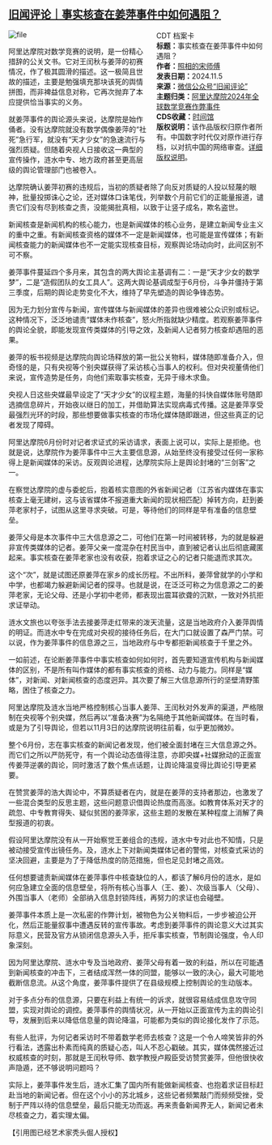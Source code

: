 <!--1730799993000-->
[旧闻评论｜事实核查在姜萍事件中如何遇阻？](https://chinadigitaltimes.net/chinese/712836.html)
------

<div style="width:42%;float:right;padding-left:20px"><div class="su-spoiler su-spoiler-style-fancy su-spoiler-icon-chevron-circle su-spoiler-closed" data-scroll-offset="0" data-anchor-in-url="no"><div class="su-spoiler-title" tabindex="0" role="button"><span class="su-spoiler-icon"></span>CDT 档案卡</div><div class="su-spoiler-content su-u-clearfix su-u-trim"><strong>标题：</strong>事实核查在姜萍事件中如何遇阻？<br><strong>作者：</strong><a href="https://chinadigitaltimes.net/space/旧闻评论" target="_blank">照相的宋师傅</a><br><strong>发表日期：</strong>2024.11.5<br><strong>来源：</strong><a href="https://archive.ph/?url=https://mp.weixin.qq.com/s/dxZNntFayM7c7N_6YzxWIg" target="_blank">微信公众号“旧闻评论”</a><br><strong>主题归类：</strong><a href="https://chinadigitaltimes.net/space/阿里达摩院2024年全球数学竞赛作弊事件" target="_blank">阿里达摩院2024年全球数学竞赛作弊事件</a><br><strong>CDS收藏：</strong><a href="https://chinadigitaltimes.net/space/%E6%97%B6%E9%97%B4%E9%A6%86" target="_blank" rel="noopener">时间馆</a><br><strong>版权说明：</strong>该作品版权归原作者所有。中国数字时代仅对原作进行存档，以对抗中国的网络审查。<a href="https://chinadigitaltimes.net/chinese/copyright">详细版权说明</a>。</div></div></div><p><img decoding="async" src="https://chinadigitaltimes.net/chinese/files/2024/11/image-1730797826221.png" alt="file"></p><p>阿里达摩院对数学竞赛的说明，是一份精心措辞的公关文书。它对王闰秋与姜萍的初赛情况，作了极其圆滑的描述。这一极简且世故的描述，主要是勉强填充那块该死的舆情拼图，而非裨益信息对称，它再次抛弃了本应提供恰当事实的义务。</p><p>就姜萍事件的舆论源头来说，达摩院是始作俑者。没有达摩院就没有数学偶像姜萍的“社死”急行军，就没有“天才少女”的急速流行与强烈质疑。但随着央视人日接收这一典型的宣传操作，涟水中专、地方政府甚至更高层级的舆论管理部门也被卷入。</p><p>达摩院确认姜萍初赛的违规后，当初的质疑者除了向反对质疑的人投以轻蔑的眼神，批量投掷诛心之论，还对媒体口诛笔伐，列举数个月前它们的正能量报道，谴责它们没有尽到核查之责，没能揭批真相，以致于让竖子成名，欺名盗世。</p><p>新闻核查是新闻机构的核心能力，也是新闻媒体的核心业务，是建立新闻专业主义的重中之重。有新闻核查资格的媒体不一定是新闻媒体，也可能是宣传媒体；有新闻核查能力的新闻媒体也不一定能实现核查目标，观察舆论场动向时，此间区别不可不察。</p><p>姜萍事件蔓延四个多月来，其包含的两大舆论主基调有二：一是“天才少女的数学梦”，二是“造假团队的女工具人”。这两大舆论基调成型于6月份，斗争并僵持于第三季度，后期的舆论走势变化不大，维持了早先塑造的舆论争锋态势。</p><p>因为无力划分宣传与新闻，宣传媒体与新闻媒体的差异也很难被公众识别或标记。这种情况下，泛泛地谴责“媒体未作核查”，怒火所指就缺少精度。若观察姜萍事件的舆论全貌，即能发现宣传类媒体的引导之效，及新闻人记者努力核查却遇阻的恶果。</p><p>姜萍的板书视频是达摩院向舆论场释放的第一批公关物料，媒体随即准备介入，但奇怪的是，只有央视等个别央媒获得了采访核心当事人的权利。但对央视董倩他们来说，宣传造势是任务，向他们索取事实核查，无异于缘木求鱼。</p><p>央视人日这些央媒最早设定了“天才少女”的议程主题，海量的抖快自媒体账号随即选摘信息碎片，开始夜以继日的加工，并借助算法实现病毒式传播。这是姜萍享受最强烈光环的时段，那些想要做事实核查的市场化媒体随即跟进，但这些真正的记者发现了障碍。</p><p>阿里达摩院6月份时对记者求证式的采访请求，表面上说可以，实际上是拒绝。也就是说，达摩院作为姜萍事件中三大主要信息源，从始至终没有接受过任何一家称得上是新闻媒体的采访。反观舆论进程，达摩院实际上是舆论封堵的“三剑客”之一。</p><p>在察觉达摩院的虚与委蛇后，抱着核实意图的外省新闻记者（江苏省内媒体在事实核查上毫无建树，这与该省媒体不报道重大新闻的现状相匹配）掉转方向，赶到姜萍老家村子，试图从这里寻求突破。可是，等待他们的同样是早有准备的信息壁垒。</p><p>姜萍父母是本次事件中三大信息源之二，可他们在第一时间被转移，为的就是躲避非宣传类媒体的记者。姜萍父亲一度混杂在村民当中，直到被记者认出后彻底藏匿起来。事实核查在姜萍老家也没有收获，抱着求证之心的记者只能退而求其次。</p><p>这个“次”，就是试图还原姜萍在家乡的成长历程。不出所料，姜萍曾就学的小学和中学，也都竭力躲避新闻记者的探寻。也就是说，在泛泛可称之为信息源之二的姜萍老家，无论父母、还是小学初中老师，都表现出震耳欲聋的沉默，一致对外抗拒求证举动。</p><p>涟水文旅也以夸张手法去接姜萍走红带来的泼天流量，这是当地政府介入姜萍舆情的明证。而涟水中专在完成对央视的接待任务后，在大门口就设置了森严门禁。可以说，作为姜萍事件的信息源之三，当地政府与中专都拒新闻核查于千里之外。</p><p>一如前述，在论断姜萍事件中事实核查如何如何时，首先要知道宣传机构与新闻媒体的区别，不是所有叫作媒体的都有事实核查的资格、动力与能力。同样是“媒体”，对新闻、对新闻核查的态度迥异。其次要了解三大信息源所行的坚壁清野策略，困住了核查之力。</p><p>阿里达摩院及涟水当地严格控制核心当事人姜萍、王闰秋对外发声的渠道，严格限制在央视等个别央媒，然后再以“准备决赛”为名隔绝于其他新闻媒体。在当时看，或是为了引导舆论，但若以11月3日的达摩院说明往前看，似乎更加微妙。</p><p>整个6月份，志在事实核查的新闻记者发现，他们被全面封堵在三大信息源之外。而它们之所以严防死守，有一个舆论动态值得注意，亦即央媒+社媒掀动的正面宣传姜萍逆袭的舆论，同时激活了数个焦点话题，让舆论降温变得比舆论引导更紧要。</p><p>在赞赏姜萍的浩大舆论中，不算质疑者在内，就是在姜萍的支持者那边，也激发了一些混合类型的反思主题，这些问题意识借舆论热度而高涨。如教育体系对天才的疏忽、中专教育得失、疑似贫困的姜萍家，这些主题的发散在某种程度上消解了典型报道的初衷。</p><p>假设阿里达摩院没有从一开始察觉王姜组合的违规，涟水中专对此也不知情，只是被动接受宣传出镜任务。及，涟水上下对新闻类媒体记者的警惕，对核查式采访的坚决回避，主要是为了于降低热度的防范措施，但也足见封堵之高效。</p><p>任何想要谴责新闻媒体在姜萍事件中核查缺位的人，都该了解6月份的涟水，是如何应急建立全面的信息壁垒，将所有核心当事人（王、姜）、次级当事人（父母）、外围当事人（老师）全部纳入信息封锁阵线，再努力的求证也会碰壁。</p><p>姜萍事件本质上是一次私密的作弊计划，被物色为公关物料后，一步步被迫公开化，然后正能量叙事中遭遇反转的宣传事故。考虑到姜萍事件的舆论意义大过其实际意义，民营及官方从锁闭信息源头入手，拒斥事实核查，节制舆论强度，令人印象深刻。</p><p>因为阿里达摩院、涟水中专及当地政府、姜萍父母有着一致的利益，所以在可能遇到新闻核查的冲击下，三者结成浑然一体的同盟，能够以一致的决心，最大可能地截断信息流。从这个角度，姜萍事件提供了在县级规模上控制舆论的生动版本。</p><p>对于多点分布的信息源，只要在利益上有统一的诉求，就很容易结成信息攻守同盟，实现对舆论的调控。姜萍事件的舆情状况，从一开始以正面宣传为主的舆论引导，发展到后来以降低信息量的舆论降温，可能都为类似的舆论接化发作了示范。</p><p>有些人批评，为何记者采访时不带着数学老师去核查？这是一个令人啼笑皆非的外行看法，透露出朴素而纯真的质疑心态，叫人不忍心戳破。其实，媒体偶然接近过权威核查的时刻，那就是王闰秋导师、数学教授卢殿臣受访赞赏姜萍，但他很快收声隐遁，还不够说明问题吗？</p><p>实际上，姜萍事件发生后，涟水汇集了国内所有能做新闻核查、也抱着求证目标赶赴当地的新闻记者。但在这个小小的苏北城乡，这些记者频繁敲门而频频受挫，受制于严阵以待的信息壁垒，最后只能无功而返。再来责备新闻界无人，新闻记者未尽核查之力，着实理太偏。</p><p>【引用图已经艺术家秃头倔人授权】</p><div class="addtoany_share_save_container addtoany_content addtoany_content_bottom"><div class="a2a_kit a2a_kit_size_32 addtoany_list" data-a2a-url="https://chinadigitaltimes.net/chinese/712836.html" data-a2a-title="旧闻评论｜事实核查在姜萍事件中如何遇阻？"><a class="a2a_button_facebook" href="https://www.addtoany.com/add_to/facebook?linkurl=https%3A%2F%2Fchinadigitaltimes.net%2Fchinese%2F712836.html&amp;linkname=%E6%97%A7%E9%97%BB%E8%AF%84%E8%AE%BA%EF%BD%9C%E4%BA%8B%E5%AE%9E%E6%A0%B8%E6%9F%A5%E5%9C%A8%E5%A7%9C%E8%90%8D%E4%BA%8B%E4%BB%B6%E4%B8%AD%E5%A6%82%E4%BD%95%E9%81%87%E9%98%BB%EF%BC%9F" title="Facebook" rel="nofollow noopener" target="_blank"></a><a class="a2a_button_twitter" href="https://www.addtoany.com/add_to/twitter?linkurl=https%3A%2F%2Fchinadigitaltimes.net%2Fchinese%2F712836.html&amp;linkname=%E6%97%A7%E9%97%BB%E8%AF%84%E8%AE%BA%EF%BD%9C%E4%BA%8B%E5%AE%9E%E6%A0%B8%E6%9F%A5%E5%9C%A8%E5%A7%9C%E8%90%8D%E4%BA%8B%E4%BB%B6%E4%B8%AD%E5%A6%82%E4%BD%95%E9%81%87%E9%98%BB%EF%BC%9F" title="Twitter" rel="nofollow noopener" target="_blank"></a><a class="a2a_button_telegram" href="https://www.addtoany.com/add_to/telegram?linkurl=https%3A%2F%2Fchinadigitaltimes.net%2Fchinese%2F712836.html&amp;linkname=%E6%97%A7%E9%97%BB%E8%AF%84%E8%AE%BA%EF%BD%9C%E4%BA%8B%E5%AE%9E%E6%A0%B8%E6%9F%A5%E5%9C%A8%E5%A7%9C%E8%90%8D%E4%BA%8B%E4%BB%B6%E4%B8%AD%E5%A6%82%E4%BD%95%E9%81%87%E9%98%BB%EF%BC%9F" title="Telegram" rel="nofollow noopener" target="_blank"></a><a class="a2a_button_reddit" href="https://www.addtoany.com/add_to/reddit?linkurl=https%3A%2F%2Fchinadigitaltimes.net%2Fchinese%2F712836.html&amp;linkname=%E6%97%A7%E9%97%BB%E8%AF%84%E8%AE%BA%EF%BD%9C%E4%BA%8B%E5%AE%9E%E6%A0%B8%E6%9F%A5%E5%9C%A8%E5%A7%9C%E8%90%8D%E4%BA%8B%E4%BB%B6%E4%B8%AD%E5%A6%82%E4%BD%95%E9%81%87%E9%98%BB%EF%BC%9F" title="Reddit" rel="nofollow noopener" target="_blank"></a><a class="a2a_button_whatsapp" href="https://www.addtoany.com/add_to/whatsapp?linkurl=https%3A%2F%2Fchinadigitaltimes.net%2Fchinese%2F712836.html&amp;linkname=%E6%97%A7%E9%97%BB%E8%AF%84%E8%AE%BA%EF%BD%9C%E4%BA%8B%E5%AE%9E%E6%A0%B8%E6%9F%A5%E5%9C%A8%E5%A7%9C%E8%90%8D%E4%BA%8B%E4%BB%B6%E4%B8%AD%E5%A6%82%E4%BD%95%E9%81%87%E9%98%BB%EF%BC%9F" title="WhatsApp" rel="nofollow noopener" target="_blank"></a><a class="a2a_button_email" href="https://www.addtoany.com/add_to/email?linkurl=https%3A%2F%2Fchinadigitaltimes.net%2Fchinese%2F712836.html&amp;linkname=%E6%97%A7%E9%97%BB%E8%AF%84%E8%AE%BA%EF%BD%9C%E4%BA%8B%E5%AE%9E%E6%A0%B8%E6%9F%A5%E5%9C%A8%E5%A7%9C%E8%90%8D%E4%BA%8B%E4%BB%B6%E4%B8%AD%E5%A6%82%E4%BD%95%E9%81%87%E9%98%BB%EF%BC%9F" title="Email" rel="nofollow noopener" target="_blank"></a><a class="a2a_button_copy_link" href="https://www.addtoany.com/add_to/copy_link?linkurl=https%3A%2F%2Fchinadigitaltimes.net%2Fchinese%2F712836.html&amp;linkname=%E6%97%A7%E9%97%BB%E8%AF%84%E8%AE%BA%EF%BD%9C%E4%BA%8B%E5%AE%9E%E6%A0%B8%E6%9F%A5%E5%9C%A8%E5%A7%9C%E8%90%8D%E4%BA%8B%E4%BB%B6%E4%B8%AD%E5%A6%82%E4%BD%95%E9%81%87%E9%98%BB%EF%BC%9F" title="Copy Link" rel="nofollow noopener" target="_blank"></a><a class="a2a_dd addtoany_share_save addtoany_share" href="https://www.addtoany.com/share"></a></div></div>
